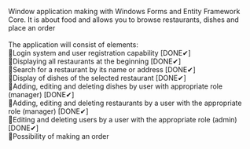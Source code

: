 Window application making with Windows Forms and Entity Framework Core. It is about food and allows you to browse restaurants, dishes and place an order </br>
</br>
The application will consist of elements: </br>
🔸Login system and user registration capability [DONE✔]</br>
🔸Displaying all restaurants at the beginning [DONE✔]</br>
🔸Search for a restaurant by its name or address [DONE✔]</br>
🔸Display of dishes of the selected restaurant [DONE✔]</br>
🔸Adding, editing and deleting dishes by user with appropriate role (manager) [DONE✔]</br>
🔸Adding, editing and deleting restaurants by a user with the appropriate role (manager) [DONE✔]</br>
🔸Editing and deleting users by a user with the appropriate role (admin) [DONE✔]</br>
🔸Possibility of making an order </br>
